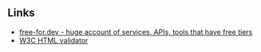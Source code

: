 ## Links
- [free-for.dev - huge account of services, APIs, tools that have free tiers](https://free-for.dev/)
- [W3C HTML validator](https://validator.w3.org/nu/#textarea)